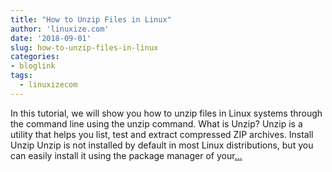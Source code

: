 ```yaml
---
title: "How to Unzip Files in Linux"
author: 'linuxize.com'
date: '2018-09-01'
slug: how-to-unzip-files-in-linux
categories:
- bloglink
tags:
  - linuxizecom
---
```


In this tutorial, we will show you how to unzip files in Linux systems through the command line using the unzip command. What is Unzip? Unzip is a utility that helps you list, test and extract compressed ZIP archives. Install Unzip Unzip is not installed by default in most Linux distributions, but you can easily install it using the package manager of your[... <i class="fas fa-external-link-alt"></i>](https://linuxize.com/post/how-to-unzip-files-in-linux/)

